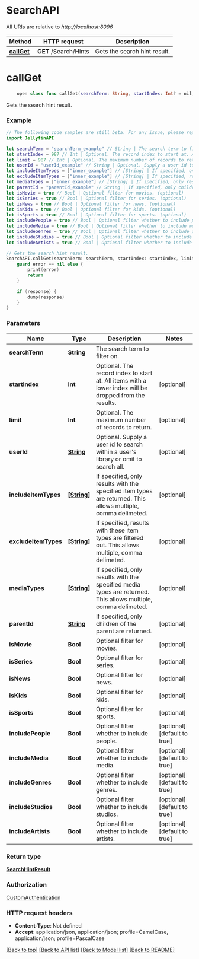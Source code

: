 # SearchAPI

All URIs are relative to *http://localhost:8096*

Method | HTTP request | Description
------------- | ------------- | -------------
[**callGet**](SearchAPI.md#callget) | **GET** /Search/Hints | Gets the search hint result.


# **callGet**
```swift
    open class func callGet(searchTerm: String, startIndex: Int? = nil, limit: Int? = nil, userId: String? = nil, includeItemTypes: [String]? = nil, excludeItemTypes: [String]? = nil, mediaTypes: [String]? = nil, parentId: String? = nil, isMovie: Bool? = nil, isSeries: Bool? = nil, isNews: Bool? = nil, isKids: Bool? = nil, isSports: Bool? = nil, includePeople: Bool? = nil, includeMedia: Bool? = nil, includeGenres: Bool? = nil, includeStudios: Bool? = nil, includeArtists: Bool? = nil, completion: @escaping (_ data: SearchHintResult?, _ error: Error?) -> Void)
```

Gets the search hint result.

### Example 
```swift
// The following code samples are still beta. For any issue, please report via http://github.com/OpenAPITools/openapi-generator/issues/new
import JellyfinAPI

let searchTerm = "searchTerm_example" // String | The search term to filter on.
let startIndex = 987 // Int | Optional. The record index to start at. All items with a lower index will be dropped from the results. (optional)
let limit = 987 // Int | Optional. The maximum number of records to return. (optional)
let userId = "userId_example" // String | Optional. Supply a user id to search within a user's library or omit to search all. (optional)
let includeItemTypes = ["inner_example"] // [String] | If specified, only results with the specified item types are returned. This allows multiple, comma delimeted. (optional)
let excludeItemTypes = ["inner_example"] // [String] | If specified, results with these item types are filtered out. This allows multiple, comma delimeted. (optional)
let mediaTypes = ["inner_example"] // [String] | If specified, only results with the specified media types are returned. This allows multiple, comma delimeted. (optional)
let parentId = "parentId_example" // String | If specified, only children of the parent are returned. (optional)
let isMovie = true // Bool | Optional filter for movies. (optional)
let isSeries = true // Bool | Optional filter for series. (optional)
let isNews = true // Bool | Optional filter for news. (optional)
let isKids = true // Bool | Optional filter for kids. (optional)
let isSports = true // Bool | Optional filter for sports. (optional)
let includePeople = true // Bool | Optional filter whether to include people. (optional) (default to true)
let includeMedia = true // Bool | Optional filter whether to include media. (optional) (default to true)
let includeGenres = true // Bool | Optional filter whether to include genres. (optional) (default to true)
let includeStudios = true // Bool | Optional filter whether to include studios. (optional) (default to true)
let includeArtists = true // Bool | Optional filter whether to include artists. (optional) (default to true)

// Gets the search hint result.
SearchAPI.callGet(searchTerm: searchTerm, startIndex: startIndex, limit: limit, userId: userId, includeItemTypes: includeItemTypes, excludeItemTypes: excludeItemTypes, mediaTypes: mediaTypes, parentId: parentId, isMovie: isMovie, isSeries: isSeries, isNews: isNews, isKids: isKids, isSports: isSports, includePeople: includePeople, includeMedia: includeMedia, includeGenres: includeGenres, includeStudios: includeStudios, includeArtists: includeArtists) { (response, error) in
    guard error == nil else {
        print(error)
        return
    }

    if (response) {
        dump(response)
    }
}
```

### Parameters

Name | Type | Description  | Notes
------------- | ------------- | ------------- | -------------
 **searchTerm** | **String** | The search term to filter on. | 
 **startIndex** | **Int** | Optional. The record index to start at. All items with a lower index will be dropped from the results. | [optional] 
 **limit** | **Int** | Optional. The maximum number of records to return. | [optional] 
 **userId** | [**String**](.md) | Optional. Supply a user id to search within a user&#39;s library or omit to search all. | [optional] 
 **includeItemTypes** | [**[String]**](String.md) | If specified, only results with the specified item types are returned. This allows multiple, comma delimeted. | [optional] 
 **excludeItemTypes** | [**[String]**](String.md) | If specified, results with these item types are filtered out. This allows multiple, comma delimeted. | [optional] 
 **mediaTypes** | [**[String]**](String.md) | If specified, only results with the specified media types are returned. This allows multiple, comma delimeted. | [optional] 
 **parentId** | [**String**](.md) | If specified, only children of the parent are returned. | [optional] 
 **isMovie** | **Bool** | Optional filter for movies. | [optional] 
 **isSeries** | **Bool** | Optional filter for series. | [optional] 
 **isNews** | **Bool** | Optional filter for news. | [optional] 
 **isKids** | **Bool** | Optional filter for kids. | [optional] 
 **isSports** | **Bool** | Optional filter for sports. | [optional] 
 **includePeople** | **Bool** | Optional filter whether to include people. | [optional] [default to true]
 **includeMedia** | **Bool** | Optional filter whether to include media. | [optional] [default to true]
 **includeGenres** | **Bool** | Optional filter whether to include genres. | [optional] [default to true]
 **includeStudios** | **Bool** | Optional filter whether to include studios. | [optional] [default to true]
 **includeArtists** | **Bool** | Optional filter whether to include artists. | [optional] [default to true]

### Return type

[**SearchHintResult**](SearchHintResult.md)

### Authorization

[CustomAuthentication](../README.md#CustomAuthentication)

### HTTP request headers

 - **Content-Type**: Not defined
 - **Accept**: application/json, application/json; profile=CamelCase, application/json; profile=PascalCase

[[Back to top]](#) [[Back to API list]](../README.md#documentation-for-api-endpoints) [[Back to Model list]](../README.md#documentation-for-models) [[Back to README]](../README.md)

